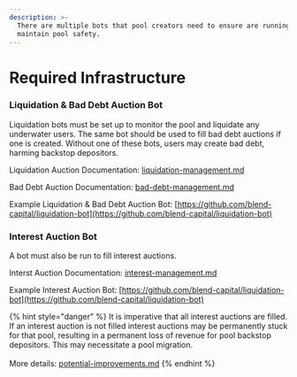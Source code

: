 ```yaml
---
description: >-
  There are multiple bots that pool creators need to ensure are running to
  maintain pool safety.
---
```


# Required Infrastructure

### Liquidation & Bad Debt Auction Bot

Liquidation bots must be set up to monitor the pool and liquidate any underwater users. The same bot should be used to fill bad debt auctions if one is created. Without one of these bots, users may create bad debt, harming backstop depositors.

Liquidation Auction Documentation: [liquidation-management.md](../tech-docs/core-contracts/lending-pool/liquidation-management.md "mention")

Bad Debt Auction Documentation: [bad-debt-management.md](../tech-docs/core-contracts/lending-pool/bad-debt-management.md "mention")

Example Liquidation & Bad Debt Auction Bot: [https://github.com/blend-capital/liquidation-bot](https://github.com/blend-capital/liquidation-bot)

### Interest Auction Bot

A bot must also be run to fill interest auctions.&#x20;

Interst Auction Documentation: [interest-management.md](../tech-docs/core-contracts/lending-pool/interest-management.md "mention")

Example Interest Auction Bot: [https://github.com/blend-capital/liquidation-bot](https://github.com/blend-capital/liquidation-bot)

{% hint style="danger" %}
It is imperative that all interest auctions are filled. If an interest auction is not filled interest auctions may be permanently stuck for that pool, resulting in a permanent loss of revenue for pool backstop depositors. This may necessitate a pool migration.\
\
More details: [potential-improvements.md](../tech-docs/potential-improvements.md "mention")
{% endhint %}
